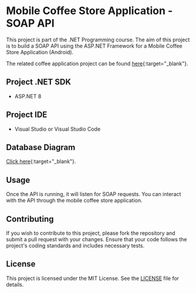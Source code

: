 
# Mobile Coffee Store Application - SOAP API

This project is part of the .NET Programming course. The aim of this project is to build a SOAP API using the ASP.NET Framework for a Mobile Coffee Store Application (Android).

The related coffee application project can be found [here](https://github.com/tuan0919/coffee-mobile){:target="_blank"}.

## Project .NET SDK

- ASP.NET 8

## Project IDE

- Visual Studio or Visual Studio Code

## Database Diagram

[Click here](https://drive.google.com/file/d/1DF6kLdbr7OPlJJQuyPDbu95Be-l8B5WN/view?usp=sharing){:target="_blank"}.

## Usage

Once the API is running, it will listen for SOAP requests. You can interact with the API through the mobile coffee store application.

## Contributing

If you wish to contribute to this project, please fork the repository and submit a pull request with your changes. Ensure that your code follows the project's coding standards and includes necessary tests.

## License

This project is licensed under the MIT License. See the [LICENSE](LICENSE) file for details.
